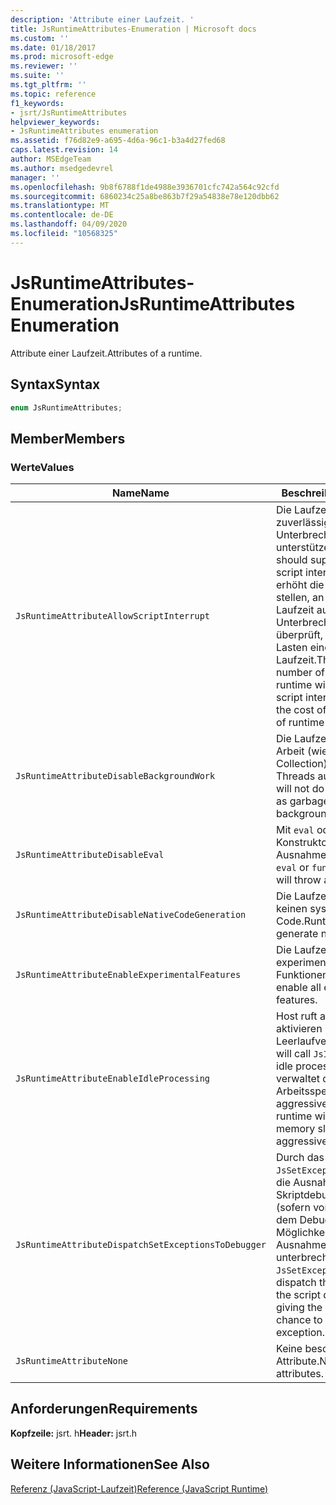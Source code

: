 ```yaml
---
description: 'Attribute einer Laufzeit. '
title: JsRuntimeAttributes-Enumeration | Microsoft docs
ms.custom: ''
ms.date: 01/18/2017
ms.prod: microsoft-edge
ms.reviewer: ''
ms.suite: ''
ms.tgt_pltfrm: ''
ms.topic: reference
f1_keywords:
- jsrt/JsRuntimeAttributes
helpviewer_keywords:
- JsRuntimeAttributes enumeration
ms.assetid: f76d82e9-a695-4d6a-96c1-b3a4d27fed68
caps.latest.revision: 14
author: MSEdgeTeam
ms.author: msedgedevrel
manager: ''
ms.openlocfilehash: 9b8f6788f1de4988e3936701cfc742a564c92cfd
ms.sourcegitcommit: 6860234c25a8be863b7f29a54838e78e120dbb62
ms.translationtype: MT
ms.contentlocale: de-DE
ms.lasthandoff: 04/09/2020
ms.locfileid: "10568325"
---
```

# <span data-ttu-id="2837d-103">JsRuntimeAttributes-Enumeration</span><span class="sxs-lookup"><span data-stu-id="2837d-103">JsRuntimeAttributes Enumeration</span></span>
<span data-ttu-id="2837d-104">Attribute einer Laufzeit.</span><span class="sxs-lookup"><span data-stu-id="2837d-104">Attributes of a runtime.</span></span>  
  
## <span data-ttu-id="2837d-105">Syntax</span><span class="sxs-lookup"><span data-stu-id="2837d-105">Syntax</span></span>  
  
```cpp  
enum JsRuntimeAttributes;  
```  
  
## <span data-ttu-id="2837d-106">Member</span><span class="sxs-lookup"><span data-stu-id="2837d-106">Members</span></span>  
  
### <span data-ttu-id="2837d-107">Werte</span><span class="sxs-lookup"><span data-stu-id="2837d-107">Values</span></span>  
  
|<span data-ttu-id="2837d-108">Name</span><span class="sxs-lookup"><span data-stu-id="2837d-108">Name</span></span>|<span data-ttu-id="2837d-109">Beschreibung</span><span class="sxs-lookup"><span data-stu-id="2837d-109">Description</span></span>|  
|----------|-----------------|  
|`JsRuntimeAttributeAllowScriptInterrupt`|<span data-ttu-id="2837d-110">Die Laufzeit sollte eine zuverlässige Skript Unterbrechung unterstützen.</span><span class="sxs-lookup"><span data-stu-id="2837d-110">The runtime should support reliable script interruption.</span></span> <span data-ttu-id="2837d-111">Dies erhöht die Anzahl der stellen, an denen die Laufzeit auf eine Skript Unterbrechungsanforderung überprüft, und zwar zu Lasten einer geringen Laufzeit.</span><span class="sxs-lookup"><span data-stu-id="2837d-111">This increases the number of places where the runtime will check for a script interrupt request at the cost of a small amount of runtime performance.</span></span>|  
|`JsRuntimeAttributeDisableBackgroundWork`|<span data-ttu-id="2837d-112">Die Laufzeit führt keine Arbeit (wie Garbage Collection) für Hintergrund-Threads aus.</span><span class="sxs-lookup"><span data-stu-id="2837d-112">The runtime will not do any work (such as garbage collection) on background threads.</span></span>|  
|`JsRuntimeAttributeDisableEval`|<span data-ttu-id="2837d-113">Mit `eval` oder `function` -Konstruktor wird eine Ausnahme ausgelöst.</span><span class="sxs-lookup"><span data-stu-id="2837d-113">Using `eval` or `function` constructor will throw an exception.</span></span>|  
|`JsRuntimeAttributeDisableNativeCodeGeneration`|<span data-ttu-id="2837d-114">Die Laufzeit generiert keinen systemeigenen Code.</span><span class="sxs-lookup"><span data-stu-id="2837d-114">Runtime will not generate native code.</span></span>|  
|`JsRuntimeAttributeEnableExperimentalFeatures`|<span data-ttu-id="2837d-115">Die Laufzeit ermöglicht alle experimentellen Funktionen.</span><span class="sxs-lookup"><span data-stu-id="2837d-115">Runtime will enable all experimental features.</span></span>|  
|`JsRuntimeAttributeEnableIdleProcessing`|<span data-ttu-id="2837d-116">Host ruft an `JsIdle` , also aktivieren Sie die Leerlaufverarbeitung.</span><span class="sxs-lookup"><span data-stu-id="2837d-116">Host will call `JsIdle`, so enable idle processing.</span></span> <span data-ttu-id="2837d-117">Andernfalls verwaltet die Laufzeit den Arbeitsspeicher etwas aggressiver.</span><span class="sxs-lookup"><span data-stu-id="2837d-117">Otherwise, the runtime will manage memory slightly more aggressively.</span></span>|  
|`JsRuntimeAttributeDispatchSetExceptionsToDebugger`|<span data-ttu-id="2837d-118">Durch das Aufrufen `JsSetException` wird auch die Ausnahme an den Skriptdebugger gesendet (sofern vorhanden), der dem Debugger die Möglichkeit gibt, die Ausnahme zu unterbrechen.</span><span class="sxs-lookup"><span data-stu-id="2837d-118">Calling `JsSetException` will also dispatch the exception to the script debugger (if any) giving the debugger a chance to break on the exception.</span></span>|  
|`JsRuntimeAttributeNone`|<span data-ttu-id="2837d-119">Keine besonderen Attribute.</span><span class="sxs-lookup"><span data-stu-id="2837d-119">No special attributes.</span></span>|  
  
## <span data-ttu-id="2837d-120">Anforderungen</span><span class="sxs-lookup"><span data-stu-id="2837d-120">Requirements</span></span>  
 <span data-ttu-id="2837d-121">**Kopfzeile:** jsrt. h</span><span class="sxs-lookup"><span data-stu-id="2837d-121">**Header:** jsrt.h</span></span>  
  
## <span data-ttu-id="2837d-122">Weitere Informationen</span><span class="sxs-lookup"><span data-stu-id="2837d-122">See Also</span></span>  
 [<span data-ttu-id="2837d-123">Referenz (JavaScript-Laufzeit)</span><span class="sxs-lookup"><span data-stu-id="2837d-123">Reference (JavaScript Runtime)</span></span>](../chakra-hosting/reference-javascript-runtime.md)